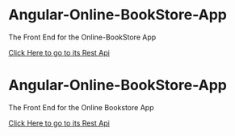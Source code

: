 # Angular-Online-BookStore-App

The Front End for the Online-BookStore App

[Click Here to go to its Rest Api](https://github.com/oumarhadrami/Online-BookStore-Rest-Api)
# Angular-Online-BookStore-App

The Front End for the Online Bookstore App

[Click Here to go to its Rest Api](https://github.com/oumarhadrami/Online-BookStore-Rest-Api)
